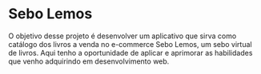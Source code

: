 # Sebo Lemos

O objetivo desse projeto é desenvolver um aplicativo que sirva como catálogo dos livros a venda no e-commerce Sebo Lemos, um sebo virtual de livros. Aqui tenho a oportunidade de aplicar e aprimorar as habilidades que venho adquirindo em desenvolvimento web.

